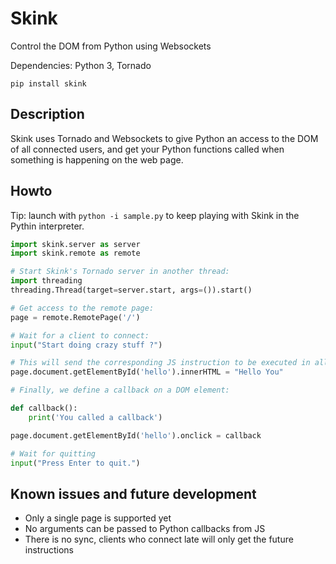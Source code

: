 Skink
=====

Control the DOM from Python using Websockets

Dependencies: Python 3, Tornado

```
pip install skink
```

Description
---

Skink uses Tornado and Websockets to give Python an access to the DOM of all connected users, and get your Python functions called when something is happening on the web page.

Howto
---

Tip: launch with `python -i sample.py` to keep playing with Skink in the Pythin interpreter.

```python
import skink.server as server
import skink.remote as remote

# Start Skink's Tornado server in another thread:
import threading
threading.Thread(target=server.start, args=()).start()

# Get access to the remote page:
page = remote.RemotePage('/')

# Wait for a client to connect:
input("Start doing crazy stuff ?")

# This will send the corresponding JS instruction to be executed in all connected browsers
page.document.getElementById('hello').innerHTML = "Hello You"

# Finally, we define a callback on a DOM element:

def callback():
    print('You called a callback')

page.document.getElementById('hello').onclick = callback

# Wait for quitting
input("Press Enter to quit.")
```

Known issues and future development
---

* Only a single page is supported yet
* No arguments can be passed to Python callbacks from JS
* There is no sync, clients who connect late will only get the future instructions
